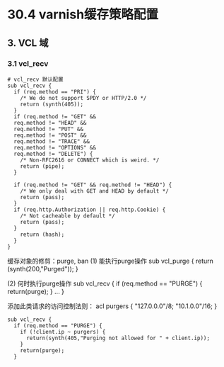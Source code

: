 # 30.4 varnish缓存策略配置

## 3. VCL 域
### 3.1 vcl_recv

```
# vcl_recv 默认配置
sub vcl_recv {
  if (req.method == "PRI") {
    /* We do not support SPDY or HTTP/2.0 */
    return (synth(405));
  }
  if (req.method != "GET" &&
  req.method != "HEAD" &&
  req.method != "PUT" &&
  req.method != "POST" &&
  req.method != "TRACE" &&
  req.method != "OPTIONS" &&
  req.method != "DELETE") {
    /* Non-RFC2616 or CONNECT which is weird. */
    return (pipe);
  }

  if (req.method != "GET" && req.method != "HEAD") {
    /* We only deal with GET and HEAD by default */
    return (pass);
  }
  if (req.http.Authorization || req.http.Cookie) {
    /* Not cacheable by default */
    return (pass);
  }
    return (hash);
  }
}
```


缓存对象的修剪：purge, ban
  (1) 能执行purge操作
    sub vcl_purge {
      return (synth(200,"Purged"));
    }

  (2) 何时执行purge操作
    sub vcl_recv {
      if (req.method == "PURGE") {
        return(purge);
      }
      ...
    }

  添加此类请求的访问控制法则：
    acl purgers {
      "127.0.0.0"/8;
      "10.1.0.0"/16;
    }

    sub vcl_recv {
      if (req.method == "PURGE") {
        if (!client.ip ~ purgers) {
          return(synth(405,"Purging not allowed for " + client.ip));
        }
        return(purge);
      }
